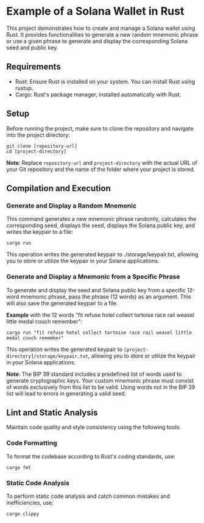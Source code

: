 
# Example of a Solana Wallet in Rust

This project demonstrates how to create and manage a Solana wallet using Rust. It provides functionalities to generate a new random mnemonic phrase or use a given phrase to generate and display the corresponding Solana seed and public key.



## Requirements

* Rust: Ensure Rust is installed on your system. You can install Rust using rustup.
* Cargo: Rust's package manager, installed automatically with Rust.



## Setup

Before running the project, make sure to clone the repository and navigate into the project directory:

```
git clone [repository-url]
cd [project-directory]
```

**Note**: Replace ```repository-url``` and ```project-directory``` with the actual URL of your Git repository and the name of the folder where your project is stored.



## Compilation and Execution

### Generate and Display a Random Mnemonic

This command generates a new mnemonic phrase randomly, calculates the corresponding seed, displays the seed, displays the Solana public key, and writes the keypair to a file:

```
cargo run
```

This operation writes the generated keypair to ./storage/keypair.txt, allowing you to store or utilize the keypair in your Solana applications.

### Generate and Display a Mnemonic from a Specific Phrase

To generate and display the seed and Solana public key from a specific 12-word mnemonic phrase, pass the phrase (12 words) as an argument.
This will also save the generated keypair to a file.

**Example** with the 12 words "fit refuse hotel collect tortoise race rail weasel little medal couch remember":

```
cargo run "fit refuse hotel collect tortoise race rail weasel little medal couch remember"
```

This operation writes the generated keypair to ```[project-directory]/storage/keypair.txt```, allowing you to store or utilize the keypair in your Solana applications.

**Note**: The BIP 39 standard includes a predefined list of words used to generate cryptographic keys. Your custom mnemonic phrase must consist of words exclusively from this list to be valid. Using words not in the BIP 39 list will lead to errors in generating a valid seed.



## Lint and Static Analysis

Maintain code quality and style consistency using the following tools:

### Code Formatting

To format the codebase according to Rust's coding standards, use:

```
cargo fmt
```

### Static Code Analysis

To perform static code analysis and catch common mistakes and inefficiencies, use:

```
cargo clippy
```